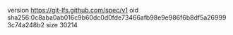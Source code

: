 version https://git-lfs.github.com/spec/v1
oid sha256:0c8aba0ab016c9b60dc0d0fde73466afb98e9e986f6b8df5a269993c74a248b2
size 30214
